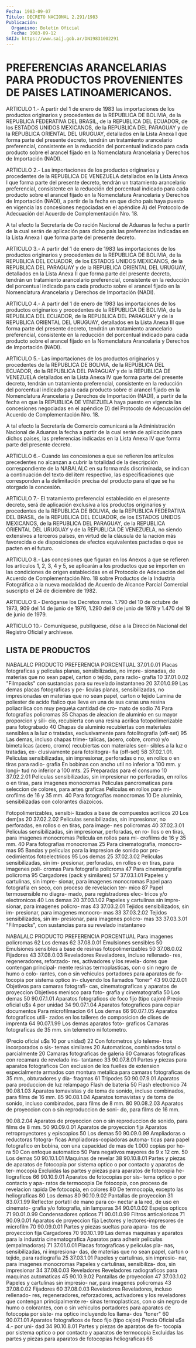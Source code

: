```yaml
---
Fecha: 1983-09-07
Título: DECRETO NACIONAL 2.291/1983
Publicación:
  Organismo: Boletín Oficial
  Fecha: 1983-09-12
SAIJ: https://www.saij.gob.ar/DN19831002291
---
```

# PREFERENCIAS ARANCELARIAS PARA PRODUCTOS PROVENIENTES DE PAISES LATINOAMERICANOS.

<a id="1"></a>
ARTICULO 1.- A partir del 1 de enero de 1983 las importaciones de los  productos  originarios  y  procedentes  de  la REPUBLICA DE BOLIVIA,  de  la  REPUBLICA FEDERATIVA DEL BRASIL, de la  REPUBLICA DEL ECUADOR, de los  ESTADOS  UNIDOS MEXICANOS, de la REPUBLICA DEL PARAGUAY y de la REPUBLICA ORIENTAL  DEL  URUGUAY, detallados en la Lista  Anexa  I que forma parte del presente  decreto,  tendrán  un tratamiento arancelario  preferencial,  consistente en la reducción del porcentual indicado para cada producto  sobre el arancel fijado en  la Nomenclatura Arancelaria y Derechos de  Importación  (NADI).

<a id="2"></a>
ARTICULO  2.- Las importaciones de los productos originarios y procedentes de la  REPUBLICA  DE  VENEZUELA  detallados en la Lista Anexa  I  que  forma  parte  del  presente  decreto,    tendrán  un tratamiento  arancelario  preferencial, consistente en la reducción del porcentual indicado para  cada producto sobre el arancel fijado en la Nomenclatura Arancelaria  y Derechos de Importación (NADI), a partir de la fecha en que dicho país  haya  puesto  en vigencia las concesiones  negociadas  en  el  apéndice  A)  del  Protocolo    de Adecuación del Acuerdo de Complementación Nro. 18.

A  tal  efecto  la  Secretaría  de Co ración Nacional de Aduanas la fecha a partir de la cual serán de  aplicación  para dicho país las preferencias  indicadas  en  la Lista Anexa I que forma  parte  del presente decreto.

<a id="3"></a>
ARTICULO 3.- A partir del 1 de enero de 1983 las importaciones de los  productos  originarios  y  procedentes  de  la REPUBLICA DE BOLIVIA,  de  la  REPUBLICA  DEL  ECUADOR,  de  los ESTADOS  UNIDOS MEXICANOS, de la REPUBLICA DEL PARAGUAY y de la REPUBLICA  ORIENTAL DEL  URUGUAY,  detallados en la Lista Anexa II que forma parte  del presente decreto,  tendrán un tratamiento arancelario preferencial, consistente  en la reducción  del  porcentual  indicado  para  cada producto sobre  el  arancel fijado en la Nomenclatura Arancelaria y Derechos de Importación (NADI).

<a id="4"></a>
ARTICULO 4.- A partir del 1 de enero de 1983 las importaciones de los  productos  originarios  y  procedentes  de  la REPUBLICA DE BOLIVIA, de la REPUBLICA DEL ECUADOR, de la REPUBLICA  DEL PARAGUAY y  de  la  REPUBLICA  ORIENTAL DEL URUGUAY, detallados en la  Lista Anexa  III  que  forma  parte  del  presente  decreto,  tendrán  un tratamiento arancelario preferencial,  consistente  en la reducción del porcentual indicado para cada producto sobre el arancel  fijado en  la  Nomenclatura  Arancelaria y Derechos de Importación (NADI).

<a id="5"></a>
ARTICULO  5.- Las importaciones de los productos originarios y procedentes  de la  REPUBLICA  DE  BOLIVIA,  de  la  REPUBLICA  DEL ECUADOR,  de la  REPUBLICA  DEL  PARAGUAY  y  de  la  REPUBLICA  DE VENEZUELA detallados  en  la  Lista  Anexa  IV  que forma parte del presente decreto, tendrán un tratamiento preferencial,  consistente en  la  reducción del porcentual indicado para cada producto  sobre el arancel  fijado  en  la  Nomenclatura  Arancelaria y Derechos de Importación (NADI), a partir de la fecha en  que  la  REPUBLICA  DE VENEZUELA  haya puesto en vigencia las concesiones negociadas en el apéndice D) del Protocolo de Adecuación del Acuerdo de Complementación Nro. 18.

A tal efecto la Secretaría de Comercio comunicará a la Administración  Nacional  de  Aduanas  la fecha a partir de la cual serán de aplicación para dichos países,  las preferencias indicadas en  la  Lista  Anexa  IV  que  forma  parte  del presente  decreto.

<a id="6"></a>
ARTICULO  6.-  Cuando  las  concesiones  a que se refieren los artículos  precedentes  no  alcanzan  a cubrir la totalidad  de  la descripción  correspondiente  de  la  NABALALC   en  su  forma  más discriminada,  se  indican  a  continuación  del  texto   del  item respectivo, las especificaciones que corresponden a la delimitación  precisa  del  producto para el que se ha otorgado  la concesión.

<a id="7"></a>
ARTICULO  7.-  El  tratamiento  preferencial establecido en el presente  decreto,  será de aplicación exclusiva  a  los  productos originarios  y procedentes  de  la  REPUBLICA  DE  BOLIVIA,  de  la REPUBLICA FEDERATIVA  DEL  BRASIL,  de la REPUBLICA DEL ECUADOR, de los ESTADOS UNIDOS MEXICANOS, de la REPUBLICA  DEL  PARAGUAY, de la REPUBLICA  ORIENTAL DEL URUGUAY y de la REPUBLICA DE VENEZUELA,  no siendo extensivos  a  terceros  países, en virtud de la cláusula de la nación más favorecida o de disposiciones de efectos equivalentes pactadas o que se pacten en el futuro.

<a id="8"></a>
ARTICULO 8.- Las concesiones que figuran en los Anexos a que se refieren  los  artículos  1,  2,  3,  4  y  5,  se  aplicarán a los productos que se importen en las condiciones de origen establecidas  en  el  Protocolo  de  Adecuación  del  Acuerdo    de Complementación Nro. 18 sobre Productos de la Industria Fotográfica  a  la  nueva  modalidad  de Acuerdo de Alcance Parcial Comercial suscripto el 24 de diciembre de 1982.

<a id="9"></a>
ARTICULO  9.-  Deróganse  los  Decretos  nros. 1.790 del 10 de octubre de 1973, 909 del 14 de junio de 1976, 1.290  del 9 de junio de 1978 y 1.470 del 19 de junio de 1979.

<a id="10"></a>
ARTICULO  10.-  Comuníquese,  publíquese,  dése a la Dirección Nacional del Registro Oficial y archívese.

## LISTA DE PRODUCTOS

<a id="1"></a>
NABALALC             PRODUCTO                     PREFERENCIA                                                   PORCENTUAL 37.01.0.01  Placas fotograficas y peliculas            planas, sensibilizadas, no impre-            sionadas, de materias que no sean            papel, carton o tejido, para radio-            grafia                                    10 37.01.0.02  "Filmpacks" con sustancias para su            revelado instantaneo                      20 37.01.0.99  Las demas placas fotograficas y pe-            liculas planas, sensibilizadas, no            impresionadas en materias que no            sean  papel, carton o tejido            Lamina de poliester de acido            ftalico que lleva en una de sus            caras una resina poliacrilica            con muy peque\a cantidad de cro-            mato de sodio                             74            Para fotografias policromas               35            Chapas de aleacion de aluminio            en su mayor proporcion y sili-            cio, recubierta con una resina            acrilica fotopolimerizable para            fotograbado                               40            Chapas de aluminio recubiertas            con materiales sensibles a la            luz o tratadas, exclusivamente            para fotolitografia            (off-set)                                 95            Las demas, incluso chapas trime-            talicas, (acero, cobre, cromo)            y/o bimetalicas (acero, cromo)            recubiertas con materiales sen-            sibles a la luz o tratadas, ex-            clusivamente para fotolitogra-            fia (off-set)                             58 37.02.1.01. Peliculas sensibilizadas, sin            impresionar, perforadas o no,            en rollos o en tiras para radio-            grafia            En bobinas con ancho util no            inferior a 100 mm. y longi-            tud no inferior a 100 mts.                25            Preparadas para el consumo                10 37.02.2.01  Peliculas sensibilizadas, sin            impresionar no perforadas, en            rollos o en tiras, para imagenes            monocromas            Peliculas pancromaticas para            seleccion de colores, para            artes graficas            Peliculas en rollos para mi-            crofilms de 16 y 35 mm.                   40            Para fotografias monocromas               10            De aluminio, sensibilizadas            con colorantes diazoicos.

Fotopolimerizables, sensibi-            lizados a base de compuestos            acrilicos                                 20            Los dem[as                                20 37.02.2.02  Peliculas sensibilizadas, sin            impresionar, no perforadas, en            rollos o en tiras, para image-            nes policromas                            40 37.02.3.01  Peliculas sensibilizadas, sin            impresionar, perforadas, en ro-            llos o en tiras, para imagenes            monocromas            Pelicula en rollos para mi-            crofilms de 16 y 35 mm.                   40            Para fotografias monocromas               25            Para cinematografia, monocro-            mas                                       95            Bandas y peliculas para la            impresion de sonido por pro-            cedimientos fotoelectricos                95            Los demas                                 25 37.02.3.02  Peliculas sensibilizadas, sin im-            presionar, perforadas, en rollos            o en tiras, para imagenes poli-            cromas            Para fotografia policroma                 47            Para cinematografia policroma             95            Cargadores (pack y similares)             57 37.03.1.01  Papeles y cartulinas, sin impre-            sionar, para imagenes monocromas            Papel para fotografia en seco,            con proceso de revelacion ter-            mico                                      87            Papel termosensible no diagra-            mado, para registradores elec-            tricos y/o electronicos                   40            Los demas                                 20 37.03.1.02  Papeles y cartulinas sin impre-            sionar, para imagenes policro-            mas                                       43 37.03.2.01  Tejidos sensibilizados, sin im-            presionar, para imagenes monocro-            mas                                       33 37.03.2.02  Tejidos sensibilizados, sin im-            presionar, para imagenes policro-            mas                                       33 37.03.3.01  "Filmpacks", con sustancias para              su revelado instantaneo

<a id="2"></a>
NABALALC                PRODUCTO                  PREFERENCIA                                                  PORCENTUAL            Para imagenes policromas                  62            Los demas                                 62 37.08.0.01  Emulsiones sensibles                      50            Emulsiones sensibles a base de            resinas fotopolimerizables                50 37.08.0.02  Fijadores                                 43 37.08.0.03  Reveladores            Reveladores, incluso rellenado-            res, regeneradores, reforzado-            res, activadores y los revela-            dores que contengan principal-            mente resinas termoplasticas,            con o sin negro de humo o colo-            rantes, con o sin vehiculos            portadores para aparatos de fo-            tocopia por sistema optico in-            cluyendo los llamados "toner"             43 90.02.0.01  Objetivos para camaras fotografi-            cas, cinematograficas y aparatos            de proyeccion            Objetivos menisco para foto-            grafia y cinematografia                   50            Los demas                                 50 90.07.1.01     Aparatos fotograficos de foco               fijo (tipo cajon)                  Precio oficial u$s 4 por unidad   34 90.07.1.04     Aparatos fotograficos para               copiar documentos                    Para microfilmacion        64                    Los demas                  66 90.07.1.05       Aparatos fotograficos utili-                 zados en los talleres de                 composicion de clises de                 imprenta                       64 90.07.1.99       Los demas aparatos foto-                 graficos                    Camaras fotograficas de                    35 mm. sin telemetro ni                    fotometro.

(Precio oficial u$s 10 por                    unidad)                     22                    Con fotometros y/o teleme-                    tros incorporados o sis-                    temas similares               20                    Automaticos, combinados                    total o parcialmente          20                    Camaras fotograficas de                    galeria                       60                    Camaras fotograficas con                    recamara de revelado ins-                    tantaneo                      33 90.07.8.01     Partes y piezas para aparatos               fotograficos                  Con exclusion de los fuelles                  de extension especialmente                  armados con montura metalica                  para camaras fotograficas de                  35 mm., obturadores y dia-                  fragmas                          61                  Tripodes                         50 90.07.9.01      Aparatos para produccion de luz                relampago                   Flash de bateria                 50                   Flash electronico                74 90.08.1.03       Aparatos tomavistas y de toma                 de sonido, incluso combinados,                 para films de 16 mm.             85 90.08.1.04       Aparatos tomavistas y de toma                 de sonido, incluso combinados,                 para films de 8 mm.               80 90.08.2.03       Aparatos de proyeccion con                 o sin reproduccion de soni-                 do, para films de 16 mm.

90.08.2.04  Aparatos de proyeccion con o sin            reproduccion de sonido, para            films de 8 mm.                            50 90.09.0.01  Aparatos de proyeccion fija            Aparatos retroproyectores y            episcopios                                50            Los demas                                 50 90.09.0.99  Ampliadoras o reductoras fotogra-            ficas            Ampliadoras-copiadoras automa-            ticas para papel fotografico            en bobina, con una capacidad            de mas de 1.000 copias por ho-            ra                                        50            Con enfoque automatico                    50            Para negativos mayores de 9 x 12 cm.      50            Los demas                                 50 90.10.1.01  Maquinas de revelar                       38 90.10.8.01  Partes y piezas de aparatos de            fotocopia por sistema optico o            por contacto y aparatos de ter-            mocopia            Excluidas las partes y piezas            para aparatos de fotocopia he-            liograficos                               66 90.10.9.01  Aparatos de fotocopias por sis-            tema optico o por contacto y apa-            ratos de termocopia            De fotocopia, con proceso de            revelacion rapida            De fotocopia, en colores                  80            De termocopia, excepto las            heliograficas                             80            Los demas                                 80 90.10.9.02 Pantallas de proyeccion                    31 83.07.1.99  Reflector portatil de mano para co-            nectar a la red, de uso en cinemato-            grafia y/o fotografia, sin lamparas       34 90.01.0.02  Espejos opticos                           71 90.01.0.99  Condensadores opticos                     71 90.01.0.99  Filtros anticaloricos                     71 90.09.0.01  Aparatos de proyeccion fija            Lectores y lectores-impresores            de microfilm                              70 90.09.0.01  Partes y piezas sueltas para apara-            tos de proyeccion fija            Cargadores                                70 90.10.1.99  Las demas maquinas y aparatos para            la industria cinematografica            Aparatos para adherir peliculas            (empalmadoras)                            71 37.01.0.01  Placas fotograficas y peliculas pla-            nas, sensibilizadas, ni impresiona-            das, de materias que no sean papel,            carton o tejido, para radiografia         25 37.03.1.01  Papeles y cartulinas, sin impresio-            nar, para imagenes monocromas            Papeles y cartulinas, sensibiliza-            dos, sin impresionar                      34 37.08.0.03  Reveladores            Reveladores radiograficos para            maquinas automaticas                      45 90.10.9.02  Pantallas de proyeccion                   47 37.03.1.02  Papeles y cartulinas sin impresio-            nar, para imagenes policromas             43 37.08.0.02  Fijadores                                 60 37.08.0.03  Reveladores            Reveladores, incluso rellenado-            res, regeneradores, reforzadores,            activadores y los reveladores            que contengan principalmente re-            sinas termoplasticas, con o sin            negro de humo o colorantes, con            o sin vehiculos portadores para            aparatos de fotocopia por siste-            ma optico incluyendo los llama-            dos "toner"                               60 90.07.1.01  Aparatos fotograficos de foco fijo            (tipo cajon)            Precio Oficial u$s 4.- por uni-            dad                                       34 90.10.8.01  Partes y piezas de aparatos de fo-            tocopia por sistema optico o por            contacto y aparatos de termocopia            Excluidas las partes y piezas            para aparatos de fotocopias              heliograficas                             66